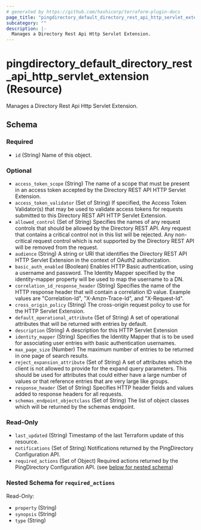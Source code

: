```yaml
---
# generated by https://github.com/hashicorp/terraform-plugin-docs
page_title: "pingdirectory_default_directory_rest_api_http_servlet_extension Resource - terraform-provider-pingdirectory"
subcategory: ""
description: |-
  Manages a Directory Rest Api Http Servlet Extension.
---
```


# pingdirectory_default_directory_rest_api_http_servlet_extension (Resource)

Manages a Directory Rest Api Http Servlet Extension.



<!-- schema generated by tfplugindocs -->
## Schema

### Required

- `id` (String) Name of this object.

### Optional

- `access_token_scope` (String) The name of a scope that must be present in an access token accepted by the Directory REST API HTTP Servlet Extension.
- `access_token_validator` (Set of String) If specified, the Access Token Validator(s) that may be used to validate access tokens for requests submitted to this Directory REST API HTTP Servlet Extension.
- `allowed_control` (Set of String) Specifies the names of any request controls that should be allowed by the Directory REST API. Any request that contains a critical control not in this list will be rejected. Any non-critical request control which is not supported by the Directory REST API will be removed from the request.
- `audience` (String) A string or URI that identifies the Directory REST API HTTP Servlet Extension in the context of OAuth2 authorization.
- `basic_auth_enabled` (Boolean) Enables HTTP Basic authentication, using a username and password. The Identity Mapper specified by the identity-mapper property will be used to map the username to a DN.
- `correlation_id_response_header` (String) Specifies the name of the HTTP response header that will contain a correlation ID value. Example values are "Correlation-Id", "X-Amzn-Trace-Id", and "X-Request-Id".
- `cross_origin_policy` (String) The cross-origin request policy to use for the HTTP Servlet Extension.
- `default_operational_attribute` (Set of String) A set of operational attributes that will be returned with entries by default.
- `description` (String) A description for this HTTP Servlet Extension
- `identity_mapper` (String) Specifies the Identity Mapper that is to be used for associating user entries with basic authentication usernames.
- `max_page_size` (Number) The maximum number of entries to be returned in one page of search results.
- `reject_expansion_attribute` (Set of String) A set of attributes which the client is not allowed to provide for the expand query parameters. This should be used for attributes that could either have a large number of values or that reference entries that are very large like groups.
- `response_header` (Set of String) Specifies HTTP header fields and values added to response headers for all requests.
- `schemas_endpoint_objectclass` (Set of String) The list of object classes which will be returned by the schemas endpoint.

### Read-Only

- `last_updated` (String) Timestamp of the last Terraform update of this resource.
- `notifications` (Set of String) Notifications returned by the PingDirectory Configuration API.
- `required_actions` (Set of Object) Required actions returned by the PingDirectory Configuration API. (see [below for nested schema](#nestedatt--required_actions))

<a id="nestedatt--required_actions"></a>
### Nested Schema for `required_actions`

Read-Only:

- `property` (String)
- `synopsis` (String)
- `type` (String)



